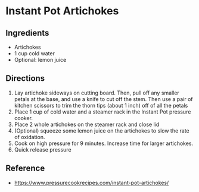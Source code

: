 # Instant Pot Artichokes

## Ingredients
* Artichokes
* 1 cup cold water
* Optional: lemon juice

## Directions
1. Lay artichoke sideways on cutting board. Then, pull off any smaller petals at the base, and use a knife to cut off the stem. Then use a pair of kitchen scissors to trim the thorn tips (about 1 inch) off of all the petals
2. Place 1 cup of cold water and a steamer rack in the Instant Pot pressure cooker.
3. Place 2 whole artichokes on the steamer rack and close lid
4. (Optional) squeeze some lemon juice on the artichokes to slow the rate of oxidation.
5. Cook on high pressure for 9 minutes. Increase time for larger artichokes.
6. Quick release pressure

## Reference
* <https://www.pressurecookrecipes.com/instant-pot-artichokes/>